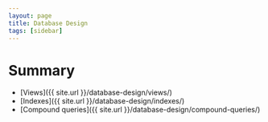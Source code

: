 ```yaml
---
layout: page
title: Database Design
tags: [sidebar]
---
```


# Summary
+ [Views]({{ site.url }}/database-design/views/)
+ [Indexes]({{ site.url }}/database-design/indexes/)
+ [Compound queries]({{ site.url }}/database-design/compound-queries/)
